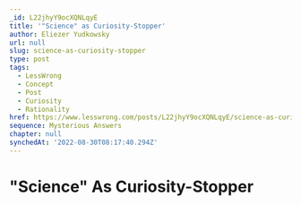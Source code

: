 ```yaml
---
_id: L22jhyY9ocXQNLqyE
title: '"Science" as Curiosity-Stopper'
author: Eliezer Yudkowsky
url: null
slug: science-as-curiosity-stopper
type: post
tags:
  - LessWrong
  - Concept
  - Post
  - Curiosity
  - Rationality
href: https://www.lesswrong.com/posts/L22jhyY9ocXQNLqyE/science-as-curiosity-stopper
sequence: Mysterious Answers
chapter: null
synchedAt: '2022-08-30T08:17:40.294Z'
---
```


# "Science" As Curiosity-Stopper

